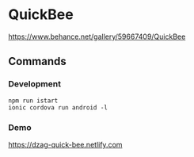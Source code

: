 # QuickBee

https://www.behance.net/gallery/59667409/QuickBee

## Commands

### Development
```
npm run istart
ionic cordova run android -l
```
### Demo
https://dzag-quick-bee.netlify.com